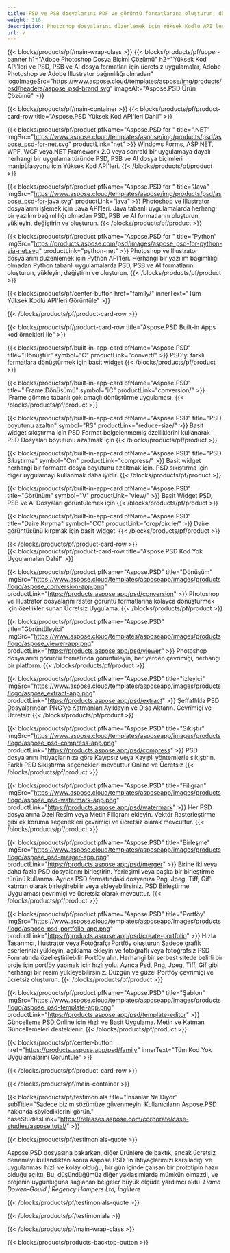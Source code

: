 ```yaml
---
title: PSD ve PSB dosyalarını PDF ve görüntü formatlarına oluşturun, düzenleyin veya dönüştürün
weight: 310
description: Photoshop dosyalarını düzenlemek için Yüksek Kodlu API'ler ve Ücretsiz Uygulamalar. Katman özelliklerini güncelleyebilme, filigran ekleme ölçek döndürme Flip Crop Dithering Raster Dönüşüm.
url: /
---
```


{{< blocks/products/pf/main-wrap-class >}}
{{< blocks/products/pf/upper-banner h1="Adobe Photoshop Dosya Biçimi Çözümü" h2="Yüksek Kod API'leri ve PSD, PSB ve AI dosya formatları için ücretsiz uygulamalar, Adobe Photoshop ve Adobe Illustrator bağımlılığı olmadan" logoImageSrc="https://www.aspose.cloud/templates/aspose/img/products/psd/headers/aspose_psd-brand.svg" imageAlt="Aspose.PSD Ürün Çözümü" >}}

{{< blocks/products/pf/main-container >}}
{{< blocks/products/pf/product-card-row title="Aspose.PSD Yüksek Kod API'leri Dahil" >}}

{{< blocks/products/pf/product pfName="Aspose.PSD for " title=".NET" imgSrc="https://www.aspose.cloud/templates/aspose/img/products/psd/aspose_psd-for-net.svg" productLink="net" >}}
Windows Forms, ASP.NET, WPF, WCF veya.NET Framework 2.0 veya sonraki bir uygulamaya dayalı herhangi bir uygulama türünde PSD, PSB ve AI dosya biçimleri manipülasyonu için Yüksek Kod API'leri.
{{< /blocks/products/pf/product >}}

{{< blocks/products/pf/product pfName="Aspose.PSD for " title="Java" imgSrc="https://www.aspose.cloud/templates/aspose/img/products/psd/aspose_psd-for-java.svg" productLink="java" >}}
Photoshop ve Illustrator dosyalarını işlemek için Java API'leri. Java tabanlı uygulamalarda herhangi bir yazılım bağımlılığı olmadan PSD, PSB ve AI formatlarını oluşturun, yükleyin, değiştirin ve oluşturun.
{{< /blocks/products/pf/product >}}

{{< blocks/products/pf/product pfName="Aspose.PSD for " title="Python" imgSrc="https://products.aspose.com/psd/images/aspose_psd-for-python-via-net.svg" productLink="python-net" >}}
Photoshop ve Illustrator dosyalarını düzenlemek için Python API'leri. Herhangi bir yazılım bağımlılığı olmadan Python tabanlı uygulamalarda PSD, PSB ve AI formatlarını oluşturun, yükleyin, değiştirin ve oluşturun.
{{< /blocks/products/pf/product >}}

{{< blocks/products/pf/center-button href="family/" innerText="Tüm Yüksek Kodlu API'leri Görüntüle" >}}

{{< /blocks/products/pf/product-card-row >}}

{{< blocks/products/pf/product-card-row title="Aspose.PSD Built-in Apps kod örnekleri ile" >}}

{{< blocks/products/pf/built-in-app-card pfName="Aspose.PSD" title="Dönüştür" symbol="C" productLink="convert/" >}}
PSD'yi farklı formatlara dönüştürmek için basit widget
{{< /blocks/products/pf/product >}}

{{< blocks/products/pf/built-in-app-card pfName="Aspose.PSD" title="iFrame Dönüşümü" symbol="iC" productLink="conversion/" >}}
IFrame gömme tabanlı çok amaçlı dönüştürme uygulaması.
{{< /blocks/products/pf/product >}}

{{< blocks/products/pf/built-in-app-card pfName="Aspose.PSD" title="PSD boyutunu azaltın" symbol="RS" productLink="reduce-size/" >}}
Basit widget sıkıştırma için PSD Format belgelenmemiş özelliklerini kullanarak PSD Dosyaları boyutunu azaltmak için
{{< /blocks/products/pf/product >}}

{{< blocks/products/pf/built-in-app-card pfName="Aspose.PSD" title="PSD Sıkıştırma" symbol="Cm" productLink="compress/" >}}
Basit widget herhangi bir formatta dosya boyutunu azaltmak için. PSD sıkıştırma için diğer uygulamayı kullanmak daha iyidir.
{{< /blocks/products/pf/product >}}

{{< blocks/products/pf/built-in-app-card pfName="Aspose.PSD" title="Görünüm" symbol="V" productLink="view/" >}}
Basit Widget PSD, PSB ve AI Dosyaları görüntülemek için
{{< /blocks/products/pf/product >}}

{{< blocks/products/pf/built-in-app-card pfName="Aspose.PSD" title="Daire Kırpma" symbol="CC" productLink="crop/circle/" >}}
Daire görüntüsünü kırpmak için basit widget.
{{< /blocks/products/pf/product >}}
									
{{< /blocks/products/pf/product-card-row >}}										   
{{< blocks/products/pf/product-card-row title="Aspose.PSD Kod Yok Uygulamaları Dahil" >}}

{{< blocks/products/pf/product pfName="Aspose.PSD" title="Dönüşüm" imgSrc="https://www.aspose.cloud/templates/asposeapp/images/products/logo/aspose_conversion-app.png" productLink="https://products.aspose.app/psd/conversion" >}}
Photoshop ve Illustrator dosyalarını raster görüntü formatlarına kolayca dönüştürmek için özellikler sunan Ücretsiz Uygulama.
{{< /blocks/products/pf/product >}}

{{< blocks/products/pf/product pfName="Aspose.PSD" title="Görüntüleyici" imgSrc="https://www.aspose.cloud/templates/asposeapp/images/products/logo/aspose_viewer-app.png" productLink="https://products.aspose.app/psd/viewer" >}}
Photoshop dosyalarını görüntü formatında görüntüleyin, her yerden çevrimiçi, herhangi bir platform.
{{< /blocks/products/pf/product >}}

{{< blocks/products/pf/product pfName="Aspose.PSD" title="izleyici" imgSrc="https://www.aspose.cloud/templates/asposeapp/images/products/logo/aspose_extract-app.png" productLink="https://products.aspose.app/psd/extract" >}}
Şeffaflıkla PSD Dosyalarından PNG'ye Katmanları Ayıklayın ve Dışa Aktarın. Çevrimiçi ve Ücretsiz
{{< /blocks/products/pf/product >}}

{{< blocks/products/pf/product pfName="Aspose.PSD" title="Sıkıştır" imgSrc="https://www.aspose.cloud/templates/asposeapp/images/products/logo/aspose_psd-compress-app.png" productLink="https://products.aspose.app/psd/compress" >}}
PSD dosyalarını ihtiyaçlarınıza göre Kayıpsız veya Kayıplı yöntemlerle sıkıştırın. Farklı PSD Sıkıştırma seçenekleri mevcuttur Online ve Ücretsiz
{{< /blocks/products/pf/product >}}

{{< blocks/products/pf/product pfName="Aspose.PSD" title="Filigran" imgSrc="https://www.aspose.cloud/templates/asposeapp/images/products/logo/aspose_psd-watermark-app.png" productLink="https://products.aspose.app/psd/watermark" >}}
Her PSD dosyalarına Özel Resim veya Metin Filigranı ekleyin. Vektör Rasterleştirme gibi ek koruma seçenekleri çevrimiçi ve ücretsiz olarak mevcuttur.
{{< /blocks/products/pf/product >}}

{{< blocks/products/pf/product pfName="Aspose.PSD" title="Birleşme" imgSrc="https://www.aspose.cloud/templates/asposeapp/images/products/logo/aspose_psd-merger-app.png" productLink="https://products.aspose.app/psd/merger" >}}
Birine iki veya daha fazla PSD dosyalarını birleştirin. Yerleşimi veya başka bir birleştirme türünü kullanma. Ayrıca PSD formatındaki dosyanıza Png, Jpeg, Tiff, Gif'i katman olarak birleştirebilir veya ekleyebilirsiniz. PSD Birleştirme Uygulaması çevrimiçi ve ücretsiz olarak mevcuttur.
{{< /blocks/products/pf/product >}}

{{< blocks/products/pf/product pfName="Aspose.PSD" title="Portföy" imgSrc="https://www.aspose.cloud/templates/asposeapp/images/products/logo/aspose_psd-portfolio-app.png" productLink="https://products.aspose.app/psd/create-portfolio" >}}
Hızla Tasarımcı, Illustrator veya Fotoğrafçı Portföy oluşturun Sadece grafik eserlerinizi yükleyin, açıklama ekleyin ve fotoğraflı veya fotoğrafsız PSD Formatında özelleştirilebilir Portföy alın. Herhangi bir serbest sitede belirli bir proje için portföy yapmak için hızlı yolu. Ayrıca Psd, Png, Jpeg, Tiff, Gif gibi herhangi bir resim yükleyebilirsiniz. Düzgün ve güzel Portföy çevrimiçi ve ücretsiz oluşturun.
{{< /blocks/products/pf/product >}}

{{< blocks/products/pf/product pfName="Aspose.PSD" title="Şablon" imgSrc="https://www.aspose.cloud/templates/asposeapp/images/products/logo/aspose_psd-template-app.png" productLink="https://products.aspose.app/psd/template-editor" >}}
Güncelleme PSD Online için Hızlı ve Basit Uygulama. Metin ve Katman Güncellemeleri desteklenir.
{{< /blocks/products/pf/product >}}

{{< blocks/products/pf/center-button href="https://products.aspose.app/psd/family" innerText="Tüm Kod Yok Uygulamalarını Görüntüle" >}}

{{< /blocks/products/pf/product-card-row >}}

{{< /blocks/products/pf/main-container >}}

{{< blocks/products/pf/testimonials title="İnsanlar Ne Diyor" subTitle="Sadece bizim sözümüze güvenmeyin. Kullanıcıların Aspose.PSD hakkında söylediklerini görün." caseStudiesLink="https://releases.aspose.com/corporate/case-studies/aspose.total/" >}}

{{< blocks/products/pf/testimonials-quote >}}
<p class="first">
 Aspose.PSD dosyasına bakarken, diğer ürünlere de baktık, ancak ücretsiz denemeyi kullandıktan sonra Aspose.PSD 'in ihtiyaçlarımızı karşıladığı ve uygulanması hızlı ve kolay olduğu, bir gün içinde çalışan bir prototipin hazır olduğu açıktı. Bu, düşündüğümüz diğer yaklaşımlarda mümkün olmazdı, ve projenin uygunluğuna sağlanan belgeler büyük ölçüde yardımcı oldu.
 <em>
  Liama Dowen-Gould | Regency Hampers Ltd, İngiltere
 </em>
</p>

{{< /blocks/products/pf/testimonials-quote >}}

{{< /blocks/products/pf/testimonials >}}

{{< /blocks/products/pf/main-wrap-class >}}

{{< blocks/products/products-backtop-button >}}

